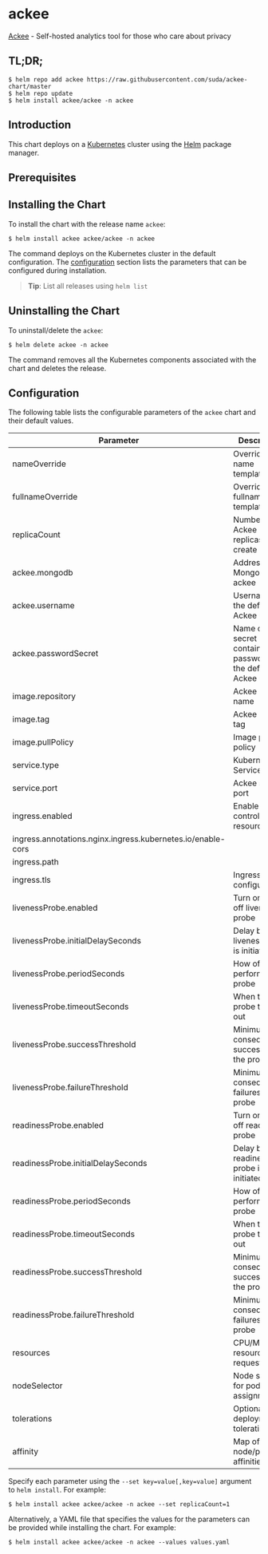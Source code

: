 # ackee

[Ackee](https://ackee.electerious.com/) - Self-hosted analytics tool for those who care about privacy

## TL;DR;

```console
$ helm repo add ackee https://raw.githubusercontent.com/suda/ackee-chart/master
$ helm repo update
$ helm install ackee/ackee -n ackee
```

## Introduction

This chart deploys  on a [Kubernetes](http://kubernetes.io) cluster using the [Helm](https://helm.sh) package manager.

## Prerequisites


## Installing the Chart

To install the chart with the release name `ackee`:

```console
$ helm install ackee ackee/ackee -n ackee
```

The command deploys  on the Kubernetes cluster in the default configuration. The [configuration](#configuration) section lists the parameters that can be configured during installation.

> **Tip**: List all releases using `helm list`

## Uninstalling the Chart

To uninstall/delete the `ackee`:

```console
$ helm delete ackee -n ackee
```

The command removes all the Kubernetes components associated with the chart and deletes the release.

## Configuration

The following table lists the configurable parameters of the `ackee` chart and their default values.

|                          Parameter                          |                              Description                              |            Default            |
|-------------------------------------------------------------|-----------------------------------------------------------------------|-------------------------------|
| nameOverride                                                | Overrides name template                                               | `""`                          |
| fullnameOverride                                            | Overrides fullname template                                           | `""`                          |
| replicaCount                                                | Number of Ackee replicas to create                                    | `1`                           |
| ackee.mongodb                                               | Address to MongoDB for ackee                                          | `mongodb://mongo:27017/ackee` |
| ackee.username                                              | Username for the default Ackee user                                   | `ackee`                       |
| ackee.passwordSecret                                        | Name of the secret containing the password for the default Ackee user | `ackee-password`              |
| image.repository                                            | Ackee Image name                                                      | `electerious/ackee`           |
| image.tag                                                   | Ackee Image tag                                                       | `1.7.0`                       |
| image.pullPolicy                                            | Image pull policy                                                     | `IfNotPresent`                |
| service.type                                                | Kubernetes Service type                                               | `ClusterIP`                   |
| service.port                                                | Ackee service port                                                    | `80`                          |
| ingress.enabled                                             | Enable ingress controller resource                                    | `false`                       |
| ingress.annotations.nginx.ingress.kubernetes.io/enable-cors |                                                                       | `"true"`                      |
| ingress.path                                                |                                                                       | `/`                           |
| ingress.tls                                                 | Ingress TLS configuration                                             | `[]`                          |
| livenessProbe.enabled                                       | Turn on and off liveness probe                                        | `true`                        |
| livenessProbe.initialDelaySeconds                           | Delay before liveness probe is initiated                              | `10`                          |
| livenessProbe.periodSeconds                                 | How often to perform the probe                                        | `60`                          |
| livenessProbe.timeoutSeconds                                | When the probe times out                                              | `2`                           |
| livenessProbe.successThreshold                              | Minimum consecutive successes for the probe                           | `1`                           |
| livenessProbe.failureThreshold                              | Minimum consecutive failures for the probe                            | `3`                           |
| readinessProbe.enabled                                      | Turn on and off readiness probe                                       | `true`                        |
| readinessProbe.initialDelaySeconds                          | Delay before readiness probe is initiated                             | `10`                          |
| readinessProbe.periodSeconds                                | How often to perform the probe                                        | `60`                          |
| readinessProbe.timeoutSeconds                               | When the probe times out                                              | `2`                           |
| readinessProbe.successThreshold                             | Minimum consecutive successes for the probe                           | `1`                           |
| readinessProbe.failureThreshold                             | Minimum consecutive failures for the probe                            | `3`                           |
| resources                                                   | CPU/Memory resource requests/limits                                   | `{}`                          |
| nodeSelector                                                | Node selector for pod assignment                                      | `{}`                          |
| tolerations                                                 | Optional deployment tolerations                                       | `[]`                          |
| affinity                                                    | Map of node/pod affinities                                            | `{}`                          |


Specify each parameter using the `--set key=value[,key=value]` argument to `helm install`. For example:

```console
$ helm install ackee ackee/ackee -n ackee --set replicaCount=1
```

Alternatively, a YAML file that specifies the values for the parameters can be provided while
installing the chart. For example:

```console
$ helm install ackee ackee/ackee -n ackee --values values.yaml
```
